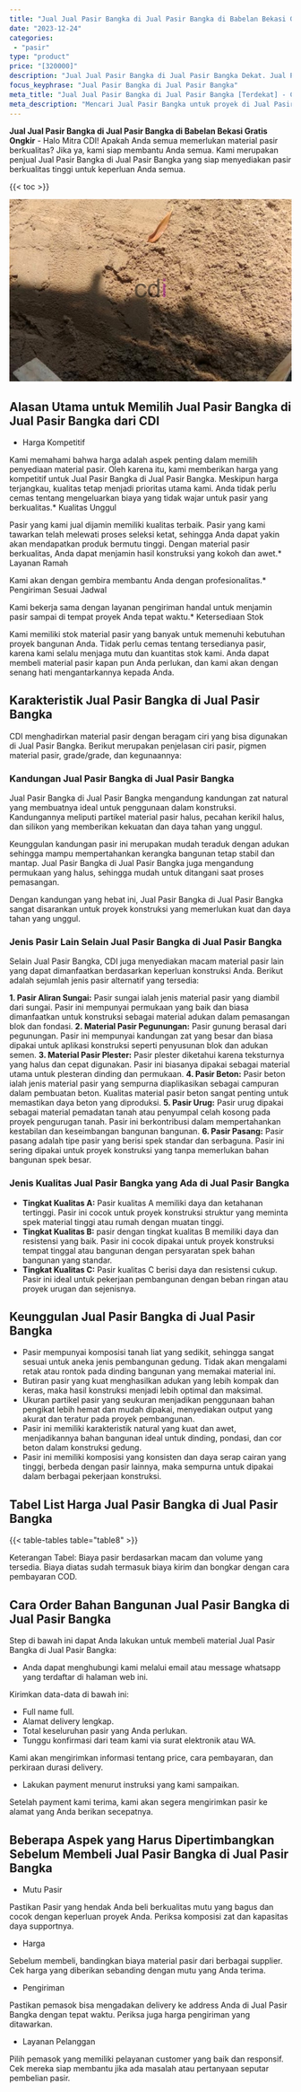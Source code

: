 ```yaml
---
title: "Jual Jual Pasir Bangka di Jual Pasir Bangka di Babelan Bekasi Gratis Ongkir"
date: "2023-12-24"
categories:
 - "pasir"
type: "product"
price: "[320000]"
description: "Jual Jual Pasir Bangka di Jual Pasir Bangka Dekat. Jual Pasir Bangka ini sering dipakai dalam proyek konstruksi sebagai bahan campuran yang terpilih dan halus. Kontak kami untuk mendapatkan informasi lebih lanjut."
focus_keyphrase: "Jual Pasir Bangka di Jual Pasir Bangka"
meta_title: "Jual Jual Pasir Bangka di Jual Pasir Bangka [Terdekat] - CDI"
meta_description: "Mencari Jual Pasir Bangka untuk proyek di Jual Pasir Bangka? Kami memiliki Jual Pasir Bangka berkualitas untuk bahan campuran. Raih penawaran terbaik sekarang."
---
```


**Jual Jual Pasir Bangka di Jual Pasir Bangka di Babelan Bekasi Gratis Ongkir** - Halo Mitra CDI! Apakah Anda semua memerlukan material pasir berkualitas? Jika ya, kami siap membantu Anda semua. Kami merupakan penjual Jual Pasir Bangka di Jual Pasir Bangka yang siap menyediakan pasir berkualitas tinggi untuk keperluan Anda semua.

{{< toc >}}

![Jual Jual Pasir Bangka di Jual Pasir Bangka di Babelan Bekasi Gratis Ongkir](/images/pasir/pasir-bangunan-12.jpg)

## Alasan Utama untuk Memilih Jual Pasir Bangka di Jual Pasir Bangka dari CDI

*   Harga Kompetitif

Kami memahami bahwa harga adalah aspek penting dalam memilih penyediaan material pasir. Oleh karena itu, kami memberikan harga yang kompetitif untuk Jual Pasir Bangka di Jual Pasir Bangka. Meskipun harga terjangkau, kualitas tetap menjadi prioritas utama kami. Anda tidak perlu cemas tentang mengeluarkan biaya yang tidak wajar untuk pasir yang berkualitas.*   Kualitas Unggul

Pasir yang kami jual dijamin memiliki kualitas terbaik. Pasir yang kami tawarkan telah melewati proses seleksi ketat, sehingga Anda dapat yakin akan mendapatkan produk bermutu tinggi. Dengan material pasir berkualitas, Anda dapat menjamin hasil konstruksi yang kokoh dan awet.*   Layanan Ramah

Kami akan dengan gembira membantu Anda dengan profesionalitas.*   Pengiriman Sesuai Jadwal

Kami bekerja sama dengan layanan pengiriman handal untuk menjamin pasir sampai di tempat proyek Anda tepat waktu.*   Ketersediaan Stok

Kami memiliki stok material pasir yang banyak untuk memenuhi kebutuhan proyek bangunan Anda. Tidak perlu cemas tentang tersedianya pasir, karena kami selalu menjaga mutu dan kuantitas stok kami. Anda dapat membeli material pasir kapan pun Anda perlukan, dan kami akan dengan senang hati mengantarkannya kepada Anda. 

## Karakteristik Jual Pasir Bangka di Jual Pasir Bangka

CDI menghadirkan material pasir dengan beragam ciri yang bisa digunakan di Jual Pasir Bangka. Berikut merupakan penjelasan ciri pasir, pigmen material pasir, grade/grade, dan kegunaannya:

### Kandungan Jual Pasir Bangka di Jual Pasir Bangka

Jual Pasir Bangka di Jual Pasir Bangka mengandung kandungan zat natural yang membuatnya ideal untuk penggunaan dalam konstruksi. Kandungannya meliputi partikel material pasir halus, pecahan kerikil halus, dan silikon yang memberikan kekuatan dan daya tahan yang unggul.

Keunggulan kandungan pasir ini merupakan mudah teraduk dengan adukan sehingga mampu mempertahankan kerangka bangunan tetap stabil dan mantap. Jual Pasir Bangka di Jual Pasir Bangka juga mengandung permukaan yang halus, sehingga mudah untuk ditangani saat proses pemasangan.

Dengan kandungan yang hebat ini, Jual Pasir Bangka di Jual Pasir Bangka sangat disarankan untuk proyek konstruksi yang memerlukan kuat dan daya tahan yang unggul.

### Jenis Pasir Lain Selain Jual Pasir Bangka di Jual Pasir Bangka

Selain Jual Pasir Bangka, CDI juga menyediakan macam material pasir lain yang dapat dimanfaatkan berdasarkan keperluan konstruksi Anda. Berikut adalah sejumlah jenis pasir alternatif yang tersedia:

**1\. Pasir Aliran Sungai:** Pasir sungai ialah jenis material pasir yang diambil dari sungai. Pasir ini mempunyai permukaan yang baik dan biasa dimanfaatkan untuk konstruksi sebagai material adukan dalam pemasangan blok dan fondasi.
**2\. Material Pasir Pegunungan:** Pasir gunung berasal dari pegunungan. Pasir ini mempunyai kandungan zat yang besar dan biasa dipakai untuk aplikasi konstruksi seperti penyusunan blok dan adukan semen.
**3\. Material Pasir Plester:** Pasir plester diketahui karena teksturnya yang halus dan cepat digunakan. Pasir ini biasanya dipakai sebagai material utama untuk plesteran dinding dan permukaan.
**4\. Pasir Beton:** Pasir beton ialah jenis material pasir yang sempurna diaplikasikan sebagai campuran dalam pembuatan beton. Kualitas material pasir beton sangat penting untuk memastikan daya beton yang diproduksi.
**5\. Pasir Urug:** Pasir urug dipakai sebagai material pemadatan tanah atau penyumpal celah kosong pada proyek pengurugan tanah. Pasir ini berkontribusi dalam mempertahankan kestabilan dan keseimbangan bangunan bangunan.
**6\. Pasir Pasang:** Pasir pasang adalah tipe pasir yang berisi spek standar dan serbaguna. Pasir ini sering dipakai untuk proyek konstruksi yang tanpa memerlukan bahan bangunan spek besar.

### Jenis Kualitas Jual Pasir Bangka yang Ada di Jual Pasir Bangka

*   **Tingkat Kualitas A:** Pasir kualitas A memiliki daya dan ketahanan tertinggi. Pasir ini cocok untuk proyek konstruksi struktur yang meminta spek material tinggi atau rumah dengan muatan tinggi.
*   **Tingkat Kualitas B:** pasir dengan tingkat kualitas B memiliki daya dan resistensi yang baik. Pasir ini cocok dipakai untuk proyek konstruksi tempat tinggal atau bangunan dengan persyaratan spek bahan bangunan yang standar.
*   **Tingkat Kualitas C:** Pasir kualitas C berisi daya dan resistensi cukup. Pasir ini ideal untuk pekerjaan pembangunan dengan beban ringan atau proyek urugan dan sejenisnya.

## Keunggulan Jual Pasir Bangka di Jual Pasir Bangka

*   Pasir mempunyai komposisi tanah liat yang sedikit, sehingga sangat sesuai untuk aneka jenis pembangunan gedung. Tidak akan mengalami retak atau rontok pada dinding bangunan yang memakai material ini.
*   Butiran pasir yang kuat menghasilkan adukan yang lebih kompak dan keras, maka hasil konstruksi menjadi lebih optimal dan maksimal.
*   Ukuran partikel pasir yang seukuran menjadikan penggunaan bahan pengikat lebih hemat dan mudah dipakai, menyediakan output yang akurat dan teratur pada proyek pembangunan.
*   Pasir ini memiliki karakteristik natural yang kuat dan awet, menjadikannya bahan bangunan ideal untuk dinding, pondasi, dan cor beton dalam konstruksi gedung.
*   Pasir ini memiliki komposisi yang konsisten dan daya serap cairan yang tinggi, berbeda dengan pasir lainnya, maka sempurna untuk dipakai dalam berbagai pekerjaan konstruksi.

## Tabel List Harga Jual Pasir Bangka di Jual Pasir Bangka

{{< table-tables table="table8" >}}

Keterangan Tabel: Biaya pasir berdasarkan macam dan volume yang tersedia. Biaya diatas sudah termasuk biaya kirim dan bongkar dengan cara pembayaran COD.

## Cara Order Bahan Bangunan Jual Pasir Bangka di Jual Pasir Bangka

Step di bawah ini dapat Anda lakukan untuk membeli material Jual Pasir Bangka di Jual Pasir Bangka:

*   Anda dapat menghubungi kami melalui email atau message whatsapp yang terdaftar di halaman web ini.

Kirimkan data-data di bawah ini:

*   Full name full.
*   Alamat delivery lengkap.
*   Total keseluruhan pasir yang Anda perlukan.
*   Tunggu konfirmasi dari team kami via surat elektronik atau WA.

Kami akan mengirimkan informasi tentang price, cara pembayaran, dan perkiraan durasi delivery.
*   Lakukan payment menurut instruksi yang kami sampaikan.

Setelah payment kami terima, kami akan segera mengirimkan pasir ke alamat yang Anda berikan secepatnya.

## Beberapa Aspek yang Harus Dipertimbangkan Sebelum Membeli Jual Pasir Bangka di Jual Pasir Bangka

*   Mutu Pasir

Pastikan Pasir yang hendak Anda beli berkualitas mutu yang bagus dan cocok dengan keperluan proyek Anda. Periksa komposisi zat dan kapasitas daya supportnya.
*   Harga

Sebelum membeli, bandingkan biaya material pasir dari berbagai supplier. Cek harga yang diberikan sebanding dengan mutu yang Anda terima.
*   Pengiriman

Pastikan pemasok bisa mengadakan delivery ke address Anda di Jual Pasir Bangka dengan tepat waktu. Periksa juga harga pengiriman yang ditawarkan.
*   Layanan Pelanggan

Pilih pemasok yang memiliki pelayanan customer yang baik dan responsif. Cek mereka siap membantu jika ada masalah atau pertanyaan seputar pembelian pasir.
